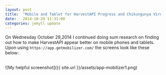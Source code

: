 ```yaml
---
layout: post
title:  "Mobile and Tablet for HarvestAPI Progress and Chikungunya Virus"
date:   2014-10-29 11:31:00
categories: jekyll update
---
```


On Wednesday October 29,2014 I continued doing sum research on finding out how to make HarvestAPI appear better on mobile phones 
and tablets. Upon using `https://app.getmobilizer.com/` the screens look like these below: 
<br/><br/>

![My helpful screenshot]({{ site.url }}/assets/app-mobilizer1.png)